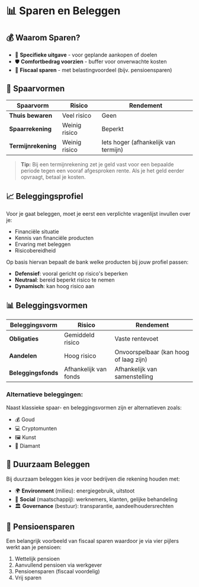 # 📊 Sparen en Beleggen

## 💰 Waarom Sparen?
- 🎯 **Specifieke uitgave** - voor geplande aankopen of doelen
- 🛡️ **Comfortbedrag voorzien** - buffer voor onverwachte kosten
- 💼 **Fiscaal sparen** - met belastingvoordeel (bijv. pensioensparen)

## 🏦 Spaarvormen

| Spaarvorm | Risico | Rendement |
|-----------|--------|-----------|
| **Thuis bewaren** | Veel risico | Geen |
| **Spaarrekening** | Weinig risico | Beperkt |
| **Termijnrekening** | Weinig risico | Iets hoger (afhankelijk van termijn) |

> **Tip:** Bij een termijnrekening zet je geld vast voor een bepaalde periode tegen een vooraf afgesproken rente. Als je het geld eerder opvraagt, betaal je kosten.

## 📈 Beleggingsprofiel
Voor je gaat beleggen, moet je eerst een verplichte vragenlijst invullen over je:
- Financiële situatie
- Kennis van financiële producten
- Ervaring met beleggen
- Risicobereidheid

Op basis hiervan bepaalt de bank welke producten bij jouw profiel passen:
- **Defensief**: vooral gericht op risico's beperken
- **Neutraal**: bereid beperkt risico te nemen
- **Dynamisch**: kan hoog risico aan

## 📊 Beleggingsvormen

| Beleggingsvorm | Risico | Rendement |
|----------------|--------|-----------|
| **Obligaties** | Gemiddeld risico | Vaste rentevoet |
| **Aandelen** | Hoog risico | Onvoorspelbaar (kan hoog of laag zijn) |
| **Beleggingsfonds** | Afhankelijk van fonds | Afhankelijk van samenstelling |

### Alternatieve beleggingen:
Naast klassieke spaar- en beleggingsvormen zijn er alternatieven zoals:
- 💰 Goud
- 💻 Cryptomunten
- 🖼️ Kunst
- 💎 Diamant

## 🌱 Duurzaam Beleggen
Bij duurzaam beleggen kies je voor bedrijven die rekening houden met:
- 🌍 **Environment** (milieu): energiegebruik, uitstoot
- 👥 **Social** (maatschappij): werknemers, klanten, gelijke behandeling
- 🏛️ **Governance** (bestuur): transparantie, aandeelhoudersrechten

## 🔄 Pensioensparen
Een belangrijk voorbeeld van fiscaal sparen waardoor je via vier pijlers werkt aan je pensioen:
1. Wettelijk pensioen
2. Aanvullend pensioen via werkgever
3. Pensioensparen (fiscaal voordelig)
4. Vrij sparen
